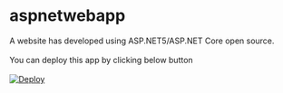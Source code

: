 # aspnetwebapp

A website has developed using ASP.NET5/ASP.NET Core open source.
<br/>
<br/>
You can deploy this app by clicking below button
<br/>
<br/>
<a href="https://heroku.com/deploy?template=https://github.com/softtrendsllc/aspnetwebapp">
  <img src="https://www.herokucdn.com/deploy/button.svg" alt="Deploy">
</a>

